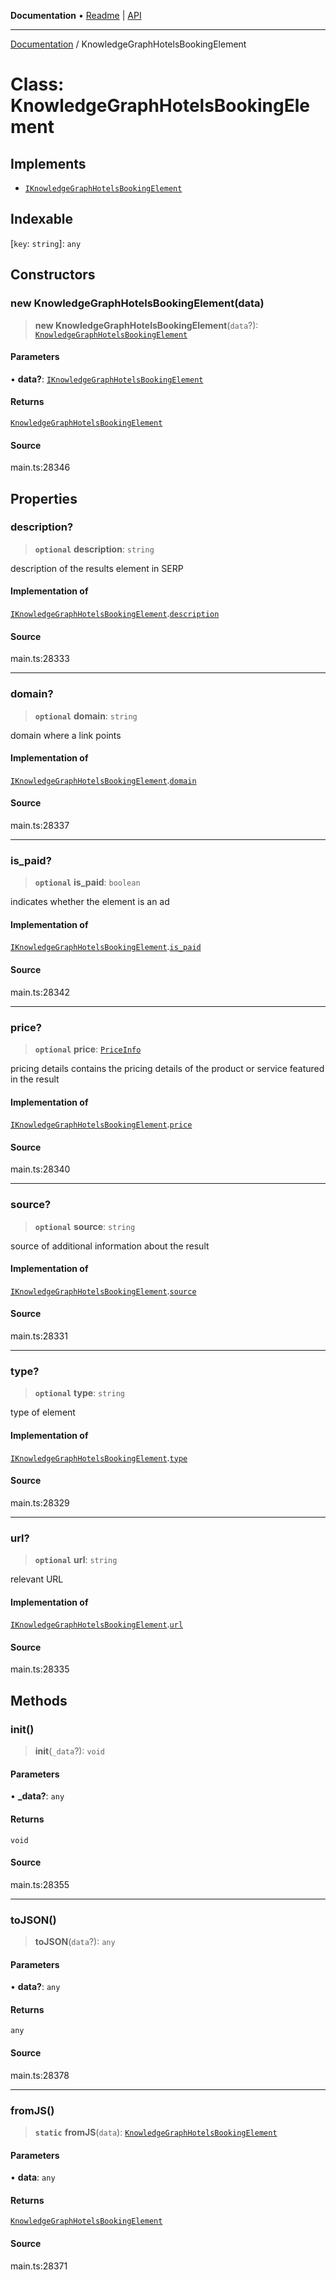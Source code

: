 **Documentation** • [Readme](../README.md) \| [API](../globals.md)

***

[Documentation](../README.md) / KnowledgeGraphHotelsBookingElement

# Class: KnowledgeGraphHotelsBookingElement

## Implements

- [`IKnowledgeGraphHotelsBookingElement`](../interfaces/IKnowledgeGraphHotelsBookingElement.md)

## Indexable

 \[`key`: `string`\]: `any`

## Constructors

### new KnowledgeGraphHotelsBookingElement(data)

> **new KnowledgeGraphHotelsBookingElement**(`data`?): [`KnowledgeGraphHotelsBookingElement`](KnowledgeGraphHotelsBookingElement.md)

#### Parameters

• **data?**: [`IKnowledgeGraphHotelsBookingElement`](../interfaces/IKnowledgeGraphHotelsBookingElement.md)

#### Returns

[`KnowledgeGraphHotelsBookingElement`](KnowledgeGraphHotelsBookingElement.md)

#### Source

main.ts:28346

## Properties

### description?

> **`optional`** **description**: `string`

description of the results element in SERP

#### Implementation of

[`IKnowledgeGraphHotelsBookingElement`](../interfaces/IKnowledgeGraphHotelsBookingElement.md).[`description`](../interfaces/IKnowledgeGraphHotelsBookingElement.md#description)

#### Source

main.ts:28333

***

### domain?

> **`optional`** **domain**: `string`

domain where a link points

#### Implementation of

[`IKnowledgeGraphHotelsBookingElement`](../interfaces/IKnowledgeGraphHotelsBookingElement.md).[`domain`](../interfaces/IKnowledgeGraphHotelsBookingElement.md#domain)

#### Source

main.ts:28337

***

### is\_paid?

> **`optional`** **is\_paid**: `boolean`

indicates whether the element is an ad

#### Implementation of

[`IKnowledgeGraphHotelsBookingElement`](../interfaces/IKnowledgeGraphHotelsBookingElement.md).[`is_paid`](../interfaces/IKnowledgeGraphHotelsBookingElement.md#is_paid)

#### Source

main.ts:28342

***

### price?

> **`optional`** **price**: [`PriceInfo`](PriceInfo.md)

pricing details
contains the pricing details of the product or service featured in the result

#### Implementation of

[`IKnowledgeGraphHotelsBookingElement`](../interfaces/IKnowledgeGraphHotelsBookingElement.md).[`price`](../interfaces/IKnowledgeGraphHotelsBookingElement.md#price)

#### Source

main.ts:28340

***

### source?

> **`optional`** **source**: `string`

source of additional information about the result

#### Implementation of

[`IKnowledgeGraphHotelsBookingElement`](../interfaces/IKnowledgeGraphHotelsBookingElement.md).[`source`](../interfaces/IKnowledgeGraphHotelsBookingElement.md#source)

#### Source

main.ts:28331

***

### type?

> **`optional`** **type**: `string`

type of element

#### Implementation of

[`IKnowledgeGraphHotelsBookingElement`](../interfaces/IKnowledgeGraphHotelsBookingElement.md).[`type`](../interfaces/IKnowledgeGraphHotelsBookingElement.md#type)

#### Source

main.ts:28329

***

### url?

> **`optional`** **url**: `string`

relevant URL

#### Implementation of

[`IKnowledgeGraphHotelsBookingElement`](../interfaces/IKnowledgeGraphHotelsBookingElement.md).[`url`](../interfaces/IKnowledgeGraphHotelsBookingElement.md#url)

#### Source

main.ts:28335

## Methods

### init()

> **init**(`_data`?): `void`

#### Parameters

• **\_data?**: `any`

#### Returns

`void`

#### Source

main.ts:28355

***

### toJSON()

> **toJSON**(`data`?): `any`

#### Parameters

• **data?**: `any`

#### Returns

`any`

#### Source

main.ts:28378

***

### fromJS()

> **`static`** **fromJS**(`data`): [`KnowledgeGraphHotelsBookingElement`](KnowledgeGraphHotelsBookingElement.md)

#### Parameters

• **data**: `any`

#### Returns

[`KnowledgeGraphHotelsBookingElement`](KnowledgeGraphHotelsBookingElement.md)

#### Source

main.ts:28371
